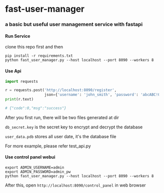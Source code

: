 # fast-user-manager

### a basic but useful user management service with fastapi

#### Run Service
clone this repo first and then
```shell
pip install -r requirements.txt
python fast_user_manager.py --host localhost --port 8090 --workers 8
```

#### Use Api

```python
import requests

r = requests.post('http://localhost:8090/register',
                  json={'username': 'john_smith', 'password': 'abcABC!0123'})
print(r.text)

# {"code":0,"msg":"success"}
```

After you first run, there will be two files generated at dir

`db_secret.key` is the secret key to encrypt and decrypt the database

`user_data.pdb` stores all user date, it's the database file

For more example, please refer test_api.py

#### Use control panel webui

```shell
export ADMIN_USERNAME=admin
export ADMIN_PASSWORD=admin_pw
python fast_user_manager.py --host localhost --port 8090 --workers 8
```

After this, open ```http://localhost:8090/control_panel``` in web browser
